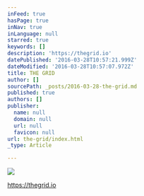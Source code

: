 ```yaml
---
inFeed: true
hasPage: true
inNav: true
inLanguage: null
starred: true
keywords: []
description: 'https://thegrid.io'
datePublished: '2016-03-28T10:57:21.999Z'
dateModified: '2016-03-28T10:57:07.972Z'
title: THE GRID
author: []
sourcePath: _posts/2016-03-28-the-grid.md
published: true
authors: []
publisher:
  name: null
  domain: null
  url: null
  favicon: null
url: the-grid/index.html
_type: Article

---
```

![](https://the-grid-user-content.s3-us-west-2.amazonaws.com/d8ebb59e-4cec-4ce5-ad15-d50a0d683517.jpg)

https://thegrid.io